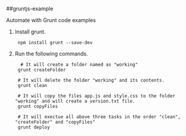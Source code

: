 ##gruntjs-example

Automate with Grunt code examples

1. Install grunt.

        npm install grunt --save-dev

2. Run the following commands.
    
         # It will create a folder named as "working"
        grunt createFolder

        # It will delete the folder "working" and its contents.
        grunt clean

        # It will copy the files app.js and style.css to the folder "working" and will create a version.txt file. 
        grunt copyFiles

        # It will exectue all above three tasks in the order "clean", "createFolder" and "copyFiles"
        grunt deploy

